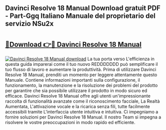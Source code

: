 ## Davinci Resolve 18 Manual Download gratuit PDF - Part-Ggq Italiano Manuale del proprietario del servizio NSu2x

# <h2><a href="http://dfeqkj1.blite.top/?on=Davinci+Resolve+18+Manual">🔗Download 👉🔴 Davinci Resolve 18 Manual</a></h2>

[![Davinci Resolve 18 Manual download](https://i.imgur.com/lujVjoI.png)](http://dfeqkj1.blite.top/?on=Davinci+Resolve+18+Manual)
La tua porta verso L'efficienza in questa guida imparerai come il tuo nuovo REDDDDDDD può semplificare il tuo flusso di lavoro e aumentare la produttività. Prima di utilizzare Davinci Resolve 18 Manual, prenditi un momento per leggere attentamente questo Manuale. Contiene informazioni importanti sulla configurazione, il funzionamento, la manutenzione e la risoluzione dei problemi del prodotto per garantire che sia possibile utilizzare il prodotto in modo sicuro ed efficace. Davinci Resolve 18 Manual offre agli utenti un'impressionante raccolta di funzionalità avanzate come il riconoscimento facciale, La Realtà Aumentata, L'attivazione vocale e la ricarica senza fili, tutte facilmente accessibili tramite L'interfaccia utente intuitiva e intuitiva. Ci impegniamo a fornire soluzioni per Davinci Resolve 18 Manual. Il nostro Team si impegna a risolvere le vostre preoccupazioni in modo rapido ed efficiente.

